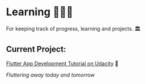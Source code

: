 # Learning 📘📖📑
For keeping track of progress, learning and projects. 🏛️

## Current Project:
[Flutter App Development Tutorial on Udacity](https://classroom.udacity.com/courses/ud905) 🦋

_Fluttering away today and tomorrow_
